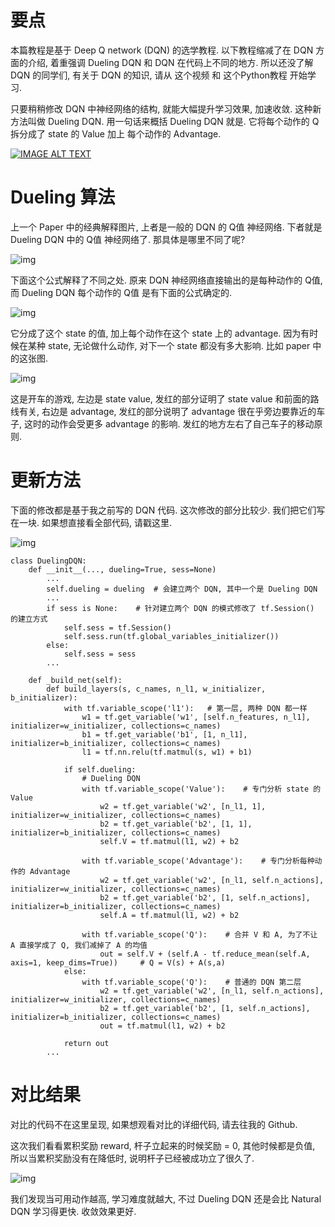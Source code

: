 
# 要点

本篇教程是基于 Deep Q network (DQN) 的选学教程. 以下教程缩减了在 DQN 方面的介绍, 着重强调 Dueling DQN 和 DQN 在代码上不同的地方. 所以还没了解 DQN 的同学们, 有关于 DQN 的知识, 请从 这个视频 和 这个Python教程 开始学习.

只要稍稍修改 DQN 中神经网络的结构, 就能大幅提升学习效果, 加速收敛. 这种新方法叫做 Dueling DQN. 用一句话来概括 Dueling DQN 就是. 它将每个动作的 Q 拆分成了 state 的 Value 加上 每个动作的 Advantage.


[![IMAGE ALT TEXT](http://n1.itc.cn/img8/wb/recom/2016/12/29/148296200795056770.PNG)](https://morvanzhou.github.io/static/results/reinforcement-learning/Pendulum%20DQN.mp4)






# Dueling 算法

上一个 Paper 中的经典解释图片, 上者是一般的 DQN 的 Q值 神经网络. 下者就是 Dueling DQN 中的 Q值 神经网络了. 那具体是哪里不同了呢?

![img](https://morvanzhou.github.io/static/results/reinforcement-learning/4-7-1.png)

下面这个公式解释了不同之处. 原来 DQN 神经网络直接输出的是每种动作的 Q值, 而 Dueling DQN 每个动作的 Q值 是有下面的公式确定的.

![img](https://morvanzhou.github.io/static/results/reinforcement-learning/4-7-2.png)

它分成了这个 state 的值, 加上每个动作在这个 state 上的 advantage. 因为有时候在某种 state, 无论做什么动作, 对下一个 state 都没有多大影响. 比如 paper 中的这张图.

![img](https://morvanzhou.github.io/static/results/reinforcement-learning/4-7-3.png)

这是开车的游戏, 左边是 state value, 发红的部分证明了 state value 和前面的路线有关, 右边是 advantage, 发红的部分说明了 advantage 很在乎旁边要靠近的车子, 这时的动作会受更多 advantage 的影响. 发红的地方左右了自己车子的移动原则.

# 更新方法

下面的修改都是基于我之前写的 DQN 代码. 这次修改的部分比较少. 我们把它们写在一块. 如果想直接看全部代码, 请戳这里.

![img](https://morvanzhou.github.io/static/results/reinforcement-learning/4-7-4.png)

```
class DuelingDQN:
    def __init__(..., dueling=True, sess=None)
        ...
        self.dueling = dueling  # 会建立两个 DQN, 其中一个是 Dueling DQN
        ...
        if sess is None:    # 针对建立两个 DQN 的模式修改了 tf.Session() 的建立方式
            self.sess = tf.Session()
            self.sess.run(tf.global_variables_initializer())
        else:
            self.sess = sess
        ...

    def _build_net(self):
        def build_layers(s, c_names, n_l1, w_initializer, b_initializer):
            with tf.variable_scope('l1'):   # 第一层, 两种 DQN 都一样
                w1 = tf.get_variable('w1', [self.n_features, n_l1], initializer=w_initializer, collections=c_names)
                b1 = tf.get_variable('b1', [1, n_l1], initializer=b_initializer, collections=c_names)
                l1 = tf.nn.relu(tf.matmul(s, w1) + b1)

            if self.dueling:
                # Dueling DQN
                with tf.variable_scope('Value'):    # 专门分析 state 的 Value
                    w2 = tf.get_variable('w2', [n_l1, 1], initializer=w_initializer, collections=c_names)
                    b2 = tf.get_variable('b2', [1, 1], initializer=b_initializer, collections=c_names)
                    self.V = tf.matmul(l1, w2) + b2

                with tf.variable_scope('Advantage'):    # 专门分析每种动作的 Advantage
                    w2 = tf.get_variable('w2', [n_l1, self.n_actions], initializer=w_initializer, collections=c_names)
                    b2 = tf.get_variable('b2', [1, self.n_actions], initializer=b_initializer, collections=c_names)
                    self.A = tf.matmul(l1, w2) + b2

                with tf.variable_scope('Q'):    # 合并 V 和 A, 为了不让 A 直接学成了 Q, 我们减掉了 A 的均值
                    out = self.V + (self.A - tf.reduce_mean(self.A, axis=1, keep_dims=True))     # Q = V(s) + A(s,a)
            else:
                with tf.variable_scope('Q'):    # 普通的 DQN 第二层
                    w2 = tf.get_variable('w2', [n_l1, self.n_actions], initializer=w_initializer, collections=c_names)
                    b2 = tf.get_variable('b2', [1, self.n_actions], initializer=b_initializer, collections=c_names)
                    out = tf.matmul(l1, w2) + b2

            return out
        ...

```

# 对比结果

对比的代码不在这里呈现, 如果想观看对比的详细代码, 请去往我的 Github.

这次我们看看累积奖励 reward, 杆子立起来的时候奖励 = 0, 其他时候都是负值, 所以当累积奖励没有在降低时, 说明杆子已经被成功立了很久了.

![img](https://morvanzhou.github.io/static/results/reinforcement-learning/4-7-5.png)

我们发现当可用动作越高, 学习难度就越大, 不过 Dueling DQN 还是会比 Natural DQN 学习得更快. 收敛效果更好.
